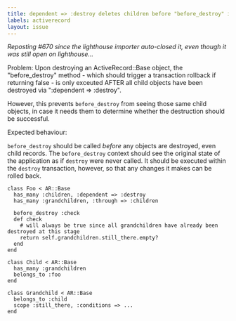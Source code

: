 ```yaml
---
title: dependent => :destroy deletes children before "before_destroy" is executed
labels: activerecord
layout: issue
---
```


_Reposting #670 since the lighthouse importer auto-closed it, even though it was still open on lighthouse..._

Problem: Upon destroying an ActiveRecord::Base object, the "before_destroy" method - which should trigger a transaction rollback if returning false - is only exceuted AFTER all child objects have been destroyed via ":dependent => :destroy".

However, this prevents `before_destroy` from seeing those same child objects, in case it needs them to determine whether the destruction should be successful.

Expected behaviour:

`before_destroy` should be called _before_ any objects are destroyed, even child records. The `before_destroy` context should see the original state of the application as if `destroy` were never called. It should be executed within the `destroy` transaction, however, so that any changes it makes can be rolled back.

```
class Foo < AR::Base
  has_many :children, :dependent => :destroy
  has_many :grandchildren, :through => :children

  before_destroy :check
  def check
    # will always be true since all grandchildren have already been destroyed at this stage
    return self.grandchildren.still_there.empty?
  end
end

class Child < AR::Base
  has_many :grandchildren
  belongs_to :foo
end

class Grandchild < AR::Base
  belongs_to :child
  scope :still_there, :conditions => ...
end
```

